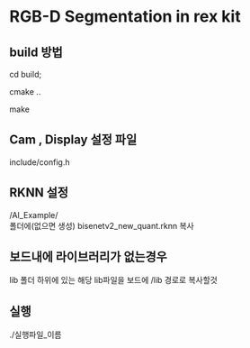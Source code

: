 # RGB-D Segmentation in rex kit


## build 방법

cd build;

cmake ..

make

## Cam , Display 설정 파일 
include/config.h

## RKNN 설정
/AI_Example/  
폴더에(없으면 생성) bisenetv2_new_quant.rknn 복사

## 보드내에 라이브러리가 없는경우 
lib 폴더 하위에 있는 해당 lib파일을 보드에 /lib 경로로 복사할것

## 실행
./실행파일_이름

